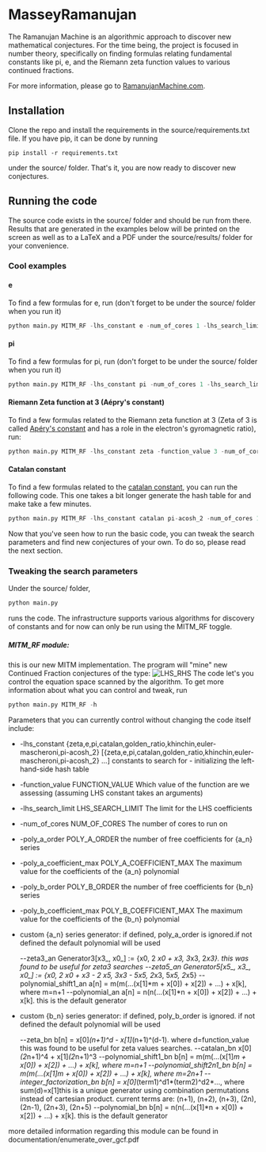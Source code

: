 # MasseyRamanujan

The Ramanujan Machine is an algorithmic approach to discover new mathematical conjectures. For the time being, the project is focused in number theory, specifically on finding formulas relating fundamental constants like pi, e, and the Riemann zeta function values to various continued fractions.

For more information, please go to [RamanujanMachine.com](https://www.RamanujanMachine.com).

## Installation

Clone the repo and install the requirements in the source/requirements.txt file. If you have pip, it can be done by running
```
pip install -r requirements.txt
```
under the source/ folder. That's it, you are now ready to discover new conjectures.

## Running the code

The source code exists in the source/ folder and should be run from there. Results that are generated in the examples below will be printed on the screen as well as to a LaTeX and a PDF under the source/results/ folder for your convenience.

### Cool examples

#### e
To find a few formulas for e, run (don't forget to be under the source/ folder when you run it)
```python
python main.py MITM_RF -lhs_constant e -num_of_cores 1 -lhs_search_limit 5 -poly_a_order 2 -poly_a_coefficient_max 5 -poly_b_order 2 -poly_b_coefficient_max 5
```

#### pi
To find a few formulas for pi, run (don't forget to be under the source/ folder when you run it)
```python
python main.py MITM_RF -lhs_constant pi -num_of_cores 1 -lhs_search_limit 20 -poly_a_order 2 -poly_a_coefficient_max 13 -poly_b_order 3 -poly_b_coefficient_max 11 --polynomial_shift1_bn
```

#### Riemann Zeta function at 3 (Aépry's constant)
To find a few formulas related to the Riemann zeta function at 3 (Zeta of 3 is called [Apéry's constant](https://www.wikiwand.com/en/Ap%C3%A9ry%27s_constant) and has a role in the electron's gyromagnetic ratio), run:
```python
python main.py MITM_RF -lhs_constant zeta -function_value 3 -num_of_cores 2 -lhs_search_limit 14 -poly_a_order 3 -poly_a_coefficient_max 20 -poly_b_order 3 -poly_b_coefficient_max 20 --zeta3_an --zeta_bn
```

#### Catalan constant
To find a few formulas related to the [catalan constant](https://www.wikiwand.com/en/Catalan%27s_constant), you can run the following code. This one takes a bit longer generate the hash table for and make take a few minutes.
```python
python main.py MITM_RF -lhs_constant catalan pi-acosh_2 -num_of_cores 1 -lhs_search_limit 8 -poly_a_order 3 -poly_a_coefficient_max 15 -poly_b_order 2 -poly_b_coefficient_max 5 --catalan_bn
```

Now that you've seen how to run the basic code, you can tweak the search parameters and find new conjectures of your own. To do so, please read the next section.

### Tweaking the search parameters

Under the source/ folder,
```python
python main.py
```
runs the code. The infrastructure supports various algorithms for discovery of constants and for now can only be run using the MITM_RF toggle.

##### MITM_RF module: 
this is our new MITM implementation. The program will "mine" new Continued Fraction conjectures of the type:
![LHS_RHS](images/LHS_RHS.png)
The code let's you control the equation space scanned by the algorithm. To get more information about what you can control and tweak, run
```python
python main.py MITM_RF -h
```

Parameters that you can currently control without changing the code itself include:

* -lhs_constant {zeta,e,pi,catalan,golden_ratio,khinchin,euler-mascheroni,pi-acosh_2} [{zeta,e,pi,catalan,golden_ratio,khinchin,euler-mascheroni,pi-acosh_2} ...] constants to search for - initializing the left-hand-side hash table
* -function_value FUNCTION_VALUE Which value of the function are we assessing (assuming LHS constant takes an arguments)
* -lhs_search_limit LHS_SEARCH_LIMIT The limit for the LHS coefficients
* -num_of_cores NUM_OF_CORES The number of cores to run on
* -poly_a_order POLY_A_ORDER the number of free coefficients for {a_n} series
* -poly_a_coefficient_max POLY_A_COEFFICIENT_MAX The maximum value for the coefficients of the {a_n} polynomial
* -poly_b_order POLY_B_ORDER the number of free coefficients for {b_n} series
* -poly_b_coefficient_max POLY_B_COEFFICIENT_MAX The maximum value for the coefficients of the {b_n} polynomial
* custom {a_n} series generator:
  if defined, poly_a_order is ignored.if not defined the default polynomial
  will be used

  --zeta3_an            Generator3[x3_, x0_] := {x0, 2 *x0 + x3, 3*x3, 2*x3}.
                        this was found to be useful for zeta3 searches
  --zeta5_an            Generator5[x5_, x3_, x0_] := {x0, 2 *x0 + x3 - 2 *x5,
                        3*x3 - 5*x5, 2*x3, 5*x5, 2*x5}
  --polynomial_shift1_an
                        a[n] = m(m(...(x[1]*m + x[0]) + x[2]) + ...) + x[k],
                        where m=n+1
  --polynomial_an       a[n] = n(n(...(x[1]*n + x[0]) + x[2]) + ...) + x[k].
                        this is the default generator

* custom {b_n} series generator:
  if defined, poly_b_order is ignored. if not defined the default polynomial
  will be used

  --zeta_bn             b[n] = x[0]*(n+1)^d - x[1]*(n+1)^(d-1). where
                        d=function_value this was found to be useful for zeta
                        values searches.
  --catalan_bn          x[0]*(2*n+1)^4 + x[1]*(2*n+1)^3
  --polynomial_shift1_bn
                        b[n] = m(m(...(x[1]*m + x[0]) + x[2]) + ...) + x[k],
                        where m=n+1
  --polynomial_shift2n1_bn
                        b[n] = m(m(...(x[1]*m + x[0]) + x[2]) + ...) + x[k],
                        where m=2*n+1
  --integer_factorization_bn
                        b[n] = x[0]*(term1)^d1*(term2)^d2*..., where
                        sum(d)=x[1]this is a unique generator using
                        combination permutations instead of cartesian product.
                        current terms are: (n+1), (n+2), (n+3), (2n), (2n-1),
                        (2n+3), (2n+5)
  --polynomial_bn       b[n] = n(n(...(x[1]*n + x[0]) + x[2]) + ...) + x[k].
                        this is the default generator


more detailed information regarding this module can be found in documentation/enumerate_over_gcf.pdf